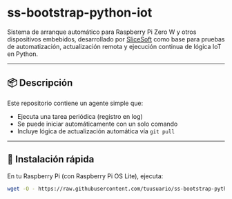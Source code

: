 # ss-bootstrap-python-iot

Sistema de arranque automático para Raspberry Pi Zero W y otros dispositivos embebidos, desarrollado por [SliceSoft](https://github.com/slicesoft) como base para pruebas de automatización, actualización remota y ejecución continua de lógica IoT en Python.

---

## 📦 Descripción

Este repositorio contiene un agente simple que:

- Ejecuta una tarea periódica (registro en log)
- Se puede iniciar automáticamente con un solo comando
- Incluye lógica de actualización automática vía `git pull`

---

## 🚀 Instalación rápida

En tu Raspberry Pi (con Raspberry Pi OS Lite), ejecuta:

```bash
wget -O - https://raw.githubusercontent.com/tuusuario/ss-bootstrap-python-iot/main/install.sh | bash